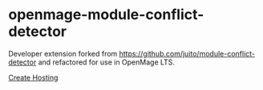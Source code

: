 # openmage-module-conflict-detector

Developer extension forked from https://github.com/juito/module-conflict-detector and refactored for use in OpenMage LTS. 

[Create Hosting](https://www.createhosting.co.nz)
